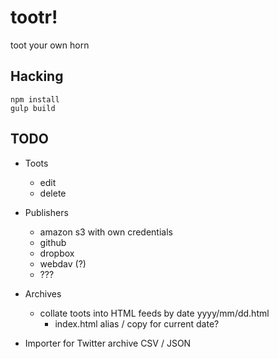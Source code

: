 # tootr!

toot your own horn

## Hacking

```
npm install
gulp build
```

## TODO

* Toots
  * edit
  * delete

* Publishers
  * amazon s3 with own credentials
  * github
  * dropbox
  * webdav (?)
  * ???

* Archives
  * collate toots into HTML feeds by date yyyy/mm/dd.html
    * index.html alias / copy for current date?

* Importer for Twitter archive CSV / JSON
